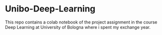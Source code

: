 # Unibo-Deep-Learning
This repo contains a colab notebook of the project assignment in the course Deep Learning at University of Bologna where i spent my exchange year.
